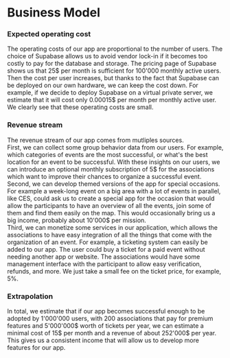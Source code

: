 # Business Model

### Expected operating cost
The operating costs of our app are proportional to the number of users. The choice of Supabase allows us to avoid vendor lock-in if it becomes too costly to pay for the database and storage. The pricing page of Supabase shows us that 25$ per month is sufficient for 100'000 monthly active users. Then the cost per user increases, but thanks to the fact that Supabase can be deployed on our own hardware, we can keep the cost down. For example, if we decide to deploy Supabase on a virtual private server, we estimate that it will cost only 0.00015$ per month per monthly active user. We clearly see that these operating costs are small.

### Revenue stream
The revenue stream of our app comes from mutliples sources.  
First, we can collect some group behavior data from our users. For example, which categories of events are the most successful, or what's the best location for an event to be successful. With these insights on our users, we can introduce an optional monthly subscription of 5$ for the associations which want to improve their chances to organize a successful event.  
Second, we can develop themed versions of the app for special occasions. For example a week-long event on a big area with a lot of events in parallel, like CES, could ask us to create a special app for the occasion that would allow the participants to have an overview of all the events, join some of them and find them easily on the map. This would occasionally bring us a big income, probably about 10'000$ per mission.  
Third, we can monetize some services in our application, which allows the associations to have easy integration of all the things that come with the organization of an event. For example, a ticketing system can easily be added to our app. The user could buy a ticket for a paid event without needing another app or website. The associations would have some management interface with the participant to allow easy verification, refunds, and more. We just take a small fee on the ticket price, for example, 5%.

### Extrapolation
In total, we estimate that if our app becomes successful enough to be adopted by 1'000'000 users, with 200 associations that pay for premium features and 5'000'000$ worth of tickets per year, we can estimate a minimal cost of 15$ per month and a revenue of about 252'000$ per year. This gives us a consistent income that will allow us to develop more features for our app.
